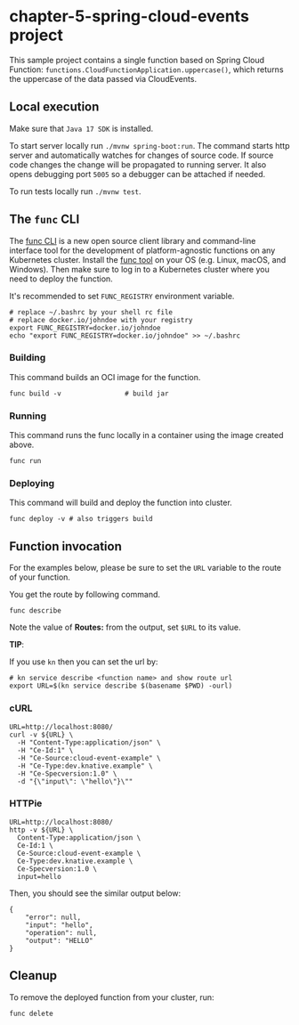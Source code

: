 chapter-5-spring-cloud-events project
========================

This sample project contains a single function based on Spring Cloud Function: `functions.CloudFunctionApplication.uppercase()`, which returns the uppercase of the data passed via CloudEvents.

## Local execution

Make sure that `Java 17 SDK` is installed.

To start server locally run `./mvnw spring-boot:run`.
The command starts http server and automatically watches for changes of source code.
If source code changes the change will be propagated to running server. It also opens debugging port `5005`
so a debugger can be attached if needed.

To run tests locally run `./mvnw test`.

## The `func` CLI

The [func CLI](https://github.com/boson-project/func) is a new open source client library and command-line interface tool for the development of platform-agnostic functions on any Kubernetes cluster. Install the [func tool](https://github.com/boson-project/func/blob/main/docs/installing_cli.md) on your OS (e.g. Linux, macOS, and Windows). Then make sure to log in to a Kubernetes cluster where you need to deploy the function.

It's recommended to set `FUNC_REGISTRY` environment variable.

```shell script
# replace ~/.bashrc by your shell rc file
# replace docker.io/johndoe with your registry
export FUNC_REGISTRY=docker.io/johndoe
echo "export FUNC_REGISTRY=docker.io/johndoe" >> ~/.bashrc
```

### Building

This command builds an OCI image for the function.

```shell script
func build -v                # build jar
```

### Running

This command runs the func locally in a container
using the image created above.

```shell script
func run
```

### Deploying

This command will build and deploy the function into cluster.

```shell script
func deploy -v # also triggers build
```

## Function invocation

For the examples below, please be sure to set the `URL` variable to the route of your function.

You get the route by following command.

```shell script
func describe
```

Note the value of **Routes:** from the output, set `$URL` to its value.

__TIP__:

If you use `kn` then you can set the url by:

```shell script
# kn service describe <function name> and show route url
export URL=$(kn service describe $(basename $PWD) -ourl)
```

### cURL

```shell script
URL=http://localhost:8080/
curl -v ${URL} \
  -H "Content-Type:application/json" \
  -H "Ce-Id:1" \
  -H "Ce-Source:cloud-event-example" \
  -H "Ce-Type:dev.knative.example" \
  -H "Ce-Specversion:1.0" \
  -d "{\"input\": \"hello\"}\""
```

### HTTPie

```shell script
URL=http://localhost:8080/
http -v ${URL} \
  Content-Type:application/json \
  Ce-Id:1 \
  Ce-Source:cloud-event-example \
  Ce-Type:dev.knative.example \
  Ce-Specversion:1.0 \
  input=hello
```

Then, you should see the similar output below:

```
{
    "error": null,
    "input": "hello",
    "operation": null,
    "output": "HELLO"
}
```

## Cleanup

To remove the deployed function from your cluster, run:

```shell
func delete
```
